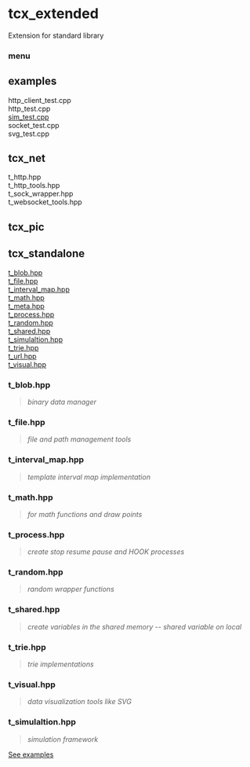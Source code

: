 # tcx_extended
Extension for standard library
### menu
## examples  
http_client_test.cpp  
http_test.cpp  
[sim_test.cpp](#t_simulaltionhpp)  
socket_test.cpp  
svg_test.cpp  
 
## tcx_net  
t_http.hpp  
t_http_tools.hpp  
t_sock_wrapper.hpp  
t_websocket_tools.hpp  

## tcx_pic  
## tcx_standalone  
[t_blob.hpp](#t_blobhpp)  
[t_file.hpp](#t_filehpp)  
[t_interval_map.hpp](#t_interval_maphpp)  
[t_math.hpp](#t_mathhpp)  
[t_meta.hpp](#t_metahpp)  
[t_process.hpp](#t_processhpp)  
[t_random.hpp](#t_randomhpp)  
[t_shared.hpp](#t_sharedhpp)  
[t_simulaltion.hpp](#t_simulaltionhpp)  
[t_trie.hpp](#t_triehpp)  
[t_url.hpp](#t_urlhpp)  
[t_visual.hpp](#t_visualhpp)  





### t_blob.hpp
> *binary data manager*
### t_file.hpp
> *file and path management tools*
### t_interval_map.hpp
> *template interval map implementation*
### t_math.hpp
> *for math functions and draw points*
### t_process.hpp
> *create stop resume pause and HOOK processes*
### t_random.hpp
> *random wrapper functions*
### t_shared.hpp
> *create variables in the shared memory -- shared variable on local*
### t_trie.hpp
> *trie implementations*
### t_visual.hpp
> *data visualization tools like SVG*
### t_simulaltion.hpp
> *simulation framework*  

[See examples](./tcx_standalone/t_simulaltion.hpp)

